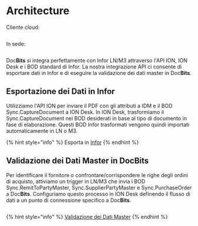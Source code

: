 # Architecture

Cliente cloud:

<figure><img src="../.gitbook/assets/architecture1.avif" alt=""><figcaption></figcaption></figure>

In sede:

<figure><img src="../.gitbook/assets/architecture2 (1).avif" alt=""><figcaption></figcaption></figure>

Doc**Bits** si integra perfettamente con Infor LN/M3 attraverso l'API ION, ION Desk e i BOD standard di Infor. La nostra integrazione API ci consente di esportare dati in Infor e di eseguire la validazione dei dati master in Doc**Bits**.

## Esportazione dei Dati in Infor

Utilizziamo l'API ION per inviare il PDF con gli attributi a IDM e il BOD Sync.CaptureDocument a ION Desk. In ION Desk, trasformiamo il Sync.CaptureDocument nei BOD desiderati in base al tipo di documento in fase di elaborazione. Questi BOD Infor trasformati vengono quindi importati automaticamente in LN o M3.

{% hint style="info" %}
Esporta in [Infor](../setup/exporting-in-docbits/exporting-to-infor/)
{% endhint %}

## Validazione dei Dati Master in DocBits

Per identificare il fornitore o confrontare/corrispondere le righe degli ordini di acquisto, attiviamo un trigger in LN/M3 che invia i BOD Sync.RemitToPartyMaster, Sync.SupplierPartyMaster e Sync.PurchaseOrder a Doc**Bits**. Configuriamo questo processo in ION Desk definendo il flusso di dati a un punto di connessione specifico a Doc**Bits**.

<figure><img src="../.gitbook/assets/architecture3.avif" alt=""><figcaption></figcaption></figure>

{% hint style="info" %}
[Validazione dei Dati Master](../setup/importing-customer-master-data/)
{% endhint %}
